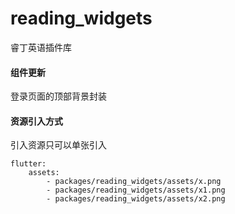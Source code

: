 # reading_widgets

睿丁英语插件库

#### 组件更新
登录页面的顶部背景封装

#### 资源引入方式

引入资源只可以单张引入  

```
flutter:  
    assets:
        - packages/reading_widgets/assets/x.png
        - packages/reading_widgets/assets/x1.png
        - packages/reading_widgets/assets/x2.png
```